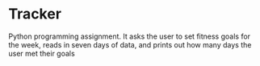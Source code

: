 # Tracker
Python programming assignment. It asks the user to set fitness goals for the week, reads in seven days of data, and prints out how many days the user met their goals
